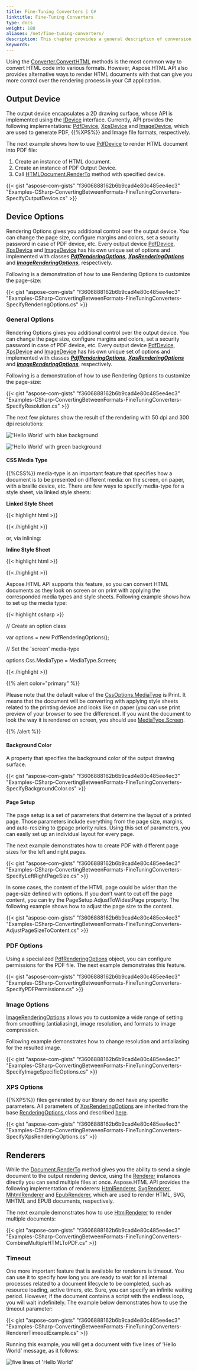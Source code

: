 ```yaml
---
title: Fine-Tuning Converters | C#
linktitle: Fine-Tuning Converters
type: docs
weight: 180
aliases: /net/fine-tuning-converters/
description: This chapter provides a general description of conversion features of Aspose.HTML .NET. You find out how to convert HTML, SVG, MHTML, EPUB, MD documents to (PDF, XPS, DOCX, MD, MHTML and Image) other formats using Aspose.HTML API. 
keywords: 
---
```


Using the [Converter.ConvertHTML](https://apireference.aspose.com/html/net/aspose.html.converters/converter/methods/converthtml/index) methods is the most common way to convert HTML code into various formats. However, Aspose.HTML API also provides alternative ways to render HTML documents with that can give you more control over the rendering process in your C# application.
## **Output Device**
The output device encapsulates a 2D drawing surface, whose API is implemented using the [IDevice](https://apireference.aspose.com/html/net/aspose.html.rendering/idevice) interface. Currently, API provides the following implementations: [PdfDevice](https://apireference.aspose.com/html/net/aspose.html.rendering.pdf/pdfdevice), [XpsDevice](https://apireference.aspose.com/html/net/aspose.html.rendering.xps/xpsdevice) and [ImageDevice](https://apireference.aspose.com/html/net/aspose.html.rendering.image/imagedevice), which are used to generate PDF, {{%XPS%}} and Image file formats, respectively.

The next example shows how to use [PdfDevice](https://apireference.aspose.com/html/net/aspose.html.rendering.pdf/pdfdevice) to render HTML document into PDF file:

1. Create an instance of HTML document.
1. Create an instance of PDF Output Device.
1. Call [HTMLDocument.RenderTo](https://apireference.aspose.com/html/net/aspose.html/htmldocument/methods/renderto) method with specified device.

{{< gist "aspose-com-gists" "f3606888162b6b9cad4e80c485ee4ec3" "Examples-CSharp-ConvertingBetweenFormats-FineTuningConverters-SpecifyOutputDevice.cs" >}}
## **Device Options**
Rendering Options gives you additional control over the output device. You can change the page size, configure margins and colors, set a security password in case of PDF device, etc. Every output device [PdfDevice](https://apireference.aspose.com/html/net/aspose.html.rendering.pdf/pdfdevice), [XpsDevice](https://apireference.aspose.com/html/net/aspose.html.rendering.xps/xpsdevice) and [ImageDevice](https://apireference.aspose.com/html/net/aspose.html.rendering.image/imagedevice) has his own unique set of options and implemented with classes [***PdfRenderingOptions***](https://apireference.aspose.com/html/net/aspose.html.rendering.pdf/pdfrenderingoptions), [***XpsRenderingOptions***](https://apireference.aspose.com/html/net/aspose.html.rendering.xps/xpsrenderingoptions) and [***ImageRenderingOptions***](https://apireference.aspose.com/html/net/aspose.html.rendering.image/imagerenderingoptions), respectively.

Following is a demonstration of how to use Rendering Options to customize the page-size:

{{< gist "aspose-com-gists" "f3606888162b6b9cad4e80c485ee4ec3" "Examples-CSharp-ConvertingBetweenFormats-FineTuningConverters-SpecifyRenderingOptions.cs" >}}
### **General Options**
Rendering Options gives you additional control over the output device. You can change the page size, configure margins and colors, set a security password in case of PDF device, etc. Every output device [PdfDevice](https://apireference.aspose.com/html/net/aspose.html.rendering.pdf/pdfdevice), [XpsDevice](https://apireference.aspose.com/html/net/aspose.html.rendering.xps/xpsdevice) and [ImageDevice](https://apireference.aspose.com/html/net/aspose.html.rendering.image/imagedevice) has his own unique set of options and implemented with classes [***PdfRenderingOptions***](https://apireference.aspose.com/html/net/aspose.html.rendering.pdf/pdfrenderingoptions), [***XpsRenderingOptions***](https://apireference.aspose.com/html/net/aspose.html.rendering.xps/xpsrenderingoptions) and [***ImageRenderingOptions***](https://apireference.aspose.com/html/net/aspose.html.rendering.image/imagerenderingoptions), respectively.

Following is a demonstration of how to use Rendering Options to customize the page-size:

{{< gist "aspose-com-gists" "f3606888162b6b9cad4e80c485ee4ec3" "Examples-CSharp-ConvertingBetweenFormats-FineTuningConverters-SpecifyResolution.cs" >}}

The next few pictures show the result of the rendering with 50 dpi and 300 dpi resolutions:

!['Hello World' with blue background](fine-tuning-converters_1.png)

!['Hello World' with green background](fine-tuning-converters_2.png)
#### **CSS Media Type**
{{%CSS%}} media-type is an important feature that specifies how a document is to be presented on different media: on the screen, on paper, with a braille device, etc. There are few ways to specify media-type for a style sheet, via linked style sheets:



**Linked Style Sheet**

{{< highlight html >}}

 <link rel="stylesheet" type="text/css" media="print" href="style.css">

{{< /highlight >}}

or, via inlining:

**Inline Style Sheet**

{{< highlight html >}}

 <style type="text/css">

@media print {

  body{ color: #000000; }

}

</style>

{{< /highlight >}}

Aspose.HTML API supports this feature, so you can convert HTML documents as they look on screen or on print with applying the corresponded media types and style sheets. Following example shows how to set up the media type:

{{< highlight csharp >}}

 // Create an option class

var options = new PdfRenderingOptions();

// Set the 'screen' media-type

options.Css.MediaType = MediaType.Screen;

{{< /highlight >}}

{{% alert color="primary" %}} 

Please note that the default value of the [CssOptions.MediaType](https://apireference.aspose.com/html/net/aspose.html.rendering/cssoptions/properties/mediatype) is Print. It means that the document will be converting with applying style sheets related to the printing device and looks like on paper (you can use print preview of your browser to see the difference). If you want the document to look the way it is rendered on screen, you should use [MediaType.Screen](https://apireference.aspose.com/html/net/aspose.html.rendering/mediatype).

{{% /alert %}} 
#### **Background Color**
A property that specifies the background color of the output drawing surface.

{{< gist "aspose-com-gists" "f3606888162b6b9cad4e80c485ee4ec3" "Examples-CSharp-ConvertingBetweenFormats-FineTuningConverters-SpecifyBackgroundColor.cs" >}}
#### **Page Setup**
The page setup is a set of parameters that determine the layout of a printed page. Those parameters include everything from the page size, margins, and auto-resizing to @page priority rules. Using this set of parameters, you can easily set up an individual layout for every page.

The next example demonstrates how to create PDF with different page sizes for the left and right pages.



{{< gist "aspose-com-gists" "f3606888162b6b9cad4e80c485ee4ec3" "Examples-CSharp-ConvertingBetweenFormats-FineTuningConverters-SpecifyLeftRightPageSize.cs" >}}

In some cases, the content of the HTML page could be wider than the page-size defined with options. If you don’t want to cut off the page content, you can try the PageSetup.AdjustToWidestPage property. The following example shows how to adjust the page size to the content. 

{{< gist "aspose-com-gists" "f3606888162b6b9cad4e80c485ee4ec3" "Examples-CSharp-ConvertingBetweenFormats-FineTuningConverters-AdjustPageSizeToContent.cs" >}}
### **PDF Options**
Using a specialized [PdfRenderingOptions](https://apireference.aspose.com/html/net/aspose.html.rendering.pdf/pdfrenderingoptions) object, you can configure permissions for the PDF file. The next example demonstrates this feature.

{{< gist "aspose-com-gists" "f3606888162b6b9cad4e80c485ee4ec3" "Examples-CSharp-ConvertingBetweenFormats-FineTuningConverters-SpecifyPDFPermissions.cs" >}}
### **Image Options**
[ImageRenderingOptions](https://apireference.aspose.com/html/net/aspose.html.rendering.image/imagerenderingoptions/properties/compression) allows you to customize a wide range of setting from smoothing (antialiasing), image resolution, and formats to image compression.

Following example demonstrates how to change resolution and antialiasing for the resulted image.

{{< gist "aspose-com-gists" "f3606888162b6b9cad4e80c485ee4ec3" "Examples-CSharp-ConvertingBetweenFormats-FineTuningConverters-SpecifyImageSpecificOptions.cs" >}}
### **XPS Options**
{{%XPS%}} files generated by our library do not have any specific parameters. All parameters of [XpsRenderingOptions](https://apireference.aspose.com/html/net/aspose.html.rendering.xps/xpsrenderingoptions) are inherited from the base [RenderingOptions ](https://apireference.aspose.com/html/net/aspose.html.rendering/renderingoptions/properties/pagesetup)class and described [here](/html/net/converting-between-formats/fine-tuning-converters/#fine-tuningconverters-generaloptions).

{{< gist "aspose-com-gists" "f3606888162b6b9cad4e80c485ee4ec3" "Examples-CSharp-ConvertingBetweenFormats-FineTuningConverters-SpecifyXpsRenderingOptions.cs" >}}
## **Renderers**
While the [Document.RenderTo](https://apireference.aspose.com/html/net/aspose.html.dom/document/methods/renderto) method gives you the ability to send a single document to the output rendering device, using the [Renderer](https://apireference.aspose.com/html/net/aspose.html.rendering/renderer) instances directly you can send multiple files at once. Aspose.HTML API provides the following implementation of renderers: [HtmlRenderer](https://apireference.aspose.com/html/net/aspose.html.rendering.pdf/pdfdevice), [SvgRenderer](https://apireference.aspose.com/html/net/aspose.html.rendering.xps/xpsdevice), [MhtmlRenderer](https://apireference.aspose.com/html/net/aspose.html.rendering/mhtmlrenderer) and [EpubRenderer](https://apireference.aspose.com/html/net/aspose.html.rendering.image/imagedevice), which are used to render HTML, SVG, MHTML and EPUB documents, respectively.

The next example demonstrates how to use [HtmlRenderer](https://apireference.aspose.com/html/net/aspose.html.rendering/htmlrenderer) to render multiple documents:

{{< gist "aspose-com-gists" "f3606888162b6b9cad4e80c485ee4ec3" "Examples-CSharp-ConvertingBetweenFormats-FineTuningConverters-CombineMultipleHTMLToPDF.cs" >}}
### **Timeout**
One more important feature that is available for renderers is timeout. You can use it to specify how long you are ready to wait for all internal processes related to a document lifecycle to be completed, such as resource loading, active timers, etc. Sure, you can specify an infinite waiting period. However, if the document contains a script with the endless loop, you will wait indefinitely. The example below demonstrates how to use the timeout parameter: 



{{< gist "aspose-com-gists" "f3606888162b6b9cad4e80c485ee4ec3" "Examples-CSharp-ConvertingBetweenFormats-FineTuningConverters-RendererTimeoutExample.cs" >}}

Running this example, you will get a document with five lines of ‘Hello World’ message, as it follows:



![five lines of 'Hello World'](fine-tuning-converters_3.png)

